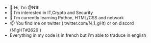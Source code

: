 - 👋 Hi, I’m @N1h
- 👀 I’m interested in IT,Crypto and Security
- 🌱 I’m currently learning Python, HTML/CSS and network
- 📫 You find me on twitter ( twitter.com/N_1_gHt) or on discord (N1gHT#2629 )
- Everything in my code is in french but i'm able to traduce in english


